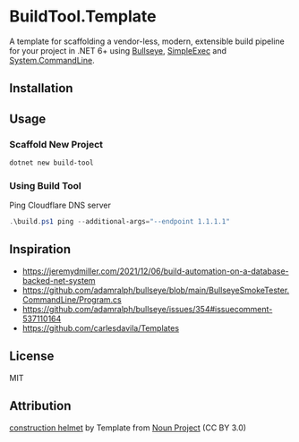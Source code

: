 # BuildTool.Template

A template for scaffolding a vendor-less, modern, extensible build pipeline for your project in .NET 6+ using [Bullseye](https://github.com/adamralph/bullseye), [SimpleExec](https://github.com/adamralph/simple-exec) and [System.CommandLine](https://github.com/dotnet/command-line-api).

## Installation

## Usage

### Scaffold New Project

```powershell
dotnet new build-tool
```

### Using Build Tool

Ping Cloudflare DNS server

```powershell
.\build.ps1 ping --additional-args="--endpoint 1.1.1.1"
```

## Inspiration

- <https://jeremydmiller.com/2021/12/06/build-automation-on-a-database-backed-net-system>
- <https://github.com/adamralph/bullseye/blob/main/BullseyeSmokeTester.CommandLine/Program.cs>
- <https://github.com/adamralph/bullseye/issues/354#issuecomment-537110164>
- <https://github.com/carlesdavila/Templates>

## License

MIT

## Attribution

[construction helmet](https://thenounproject.com/icon/construction-helmet-2074586/) by Template from [Noun Project](https://thenounproject.com/browse/icons/term/construction-helmet/) (CC BY 3.0)
